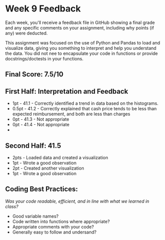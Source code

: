 # Week 9 Feedback
Each week, you'll receive a feedback file in GitHub showing a final grade and any specific comments on your assignment, including why points (if any) were deducted.

This assignment was focused on the use of Python and Pandas to load and visualize data, giving you something to interpret and help you understand the data. You did not nee to encapsulate your code in functions or provide docstrings/doctests in your functions.


## Final Score: 7.5/10


## First Half: Interpretation and Feedback
* 1pt - 41.1 - Correctly identified a trend in data based on the histograms.
* 0.5pt - 41.2 - Correctly explained that cash price tends to be less than expected reimbursement, and both are less than charges
* 0pt - 41.3 - Not appropriate
* 0pt - 41.4 - Not appropriate
* 
## Second Half: 41.5
* 2pts - Loaded data and created a visualization
* 1pt - Wrote a good observation
* 2pt - Created another visualization
* 1pt - Wrote a good observation


## Coding Best Practices:
_Was your code readable, efficient, and in line with what we learned in class?_
* Good variable names?
* Code written into functions where appropriate?
* Appropriate comments with your code?
* Generally easy to follow and undersand?
